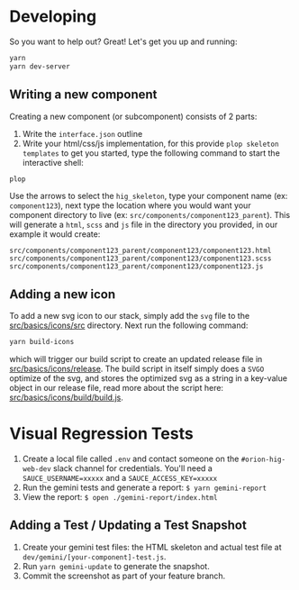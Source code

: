 # Developing

So you want to help out? Great! Let's get you up and running:

```bash
yarn
yarn dev-server
```

## Writing a new component
Creating a new component (or subcomponent) consists of 2 parts:
1. Write the `interface.json` outline
2. Write your html/css/js implementation, for this provide `plop skeleton templates` to get you started, type the following command to start the interactive shell:

```bash
plop
```
Use the arrows to select the `hig_skeleton`, type your component name (ex: `component123`), next type the location where you would want your component directory to live (ex: `src/components/component123_parent`). This will generate a `html`, `scss` and `js` file in the directory you provided, in our example it would create:
```
src/components/component123_parent/component123/component123.html
src/components/component123_parent/component123/component123.scss
src/components/component123_parent/component123/component123.js
```

## Adding a new icon
To add a new svg icon to our stack, simply add the `svg` file to the [src/basics/icons/src](src/basics/icons/src) directory.
Next run the following command:
```bash
yarn build-icons
```
which will trigger our build script to create an updated release file in [src/basics/icons/release](src/basics/icons/release). The build script in itself simply does a `SVGO` optimize of the svg, and stores the optimized svg as a string in a key-value object in our release file, read more about the script here: [src/basics/icons/build/build.js](src/basics/icons/build/build.js).

# Visual Regression Tests

1. Create a local file called `.env` and contact someone on the `#orion-hig-web-dev` slack channel for credentials. You'll need a `SAUCE_USERNAME=xxxxx` and a `SAUCE_ACCESS_KEY=xxxxx`
1. Run the gemini tests and generate a report: `$ yarn gemini-report`
1. View the report: `$ open ./gemini-report/index.html`

## Adding a Test / Updating a Test Snapshot

1. Create your gemini test files: the HTML skeleton and actual test file at `dev/gemini/[your-component]-test.js`.
1. Run `yarn gemini-update` to generate the snapshot.
1. Commit the screenshot as part of your feature branch.
